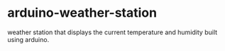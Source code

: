 # arduino-weather-station
weather station that displays the current temperature and humidity built using arduino.
